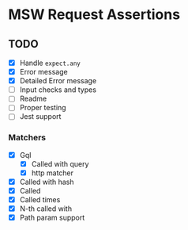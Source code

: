# MSW Request Assertions

## TODO

- [X] Handle `expect.any`
- [x] Error message
- [x] Detailed Error message
- [ ] Input checks and types
- [ ] Readme
- [ ] Proper testing
- [ ] Jest support

### Matchers

- [x] Gql
  - [x] Called with query
  - [x] http matcher
- [x] Called with hash
- [x] Called
- [x] Called times
- [x] N-th called with
- [x] Path param support
